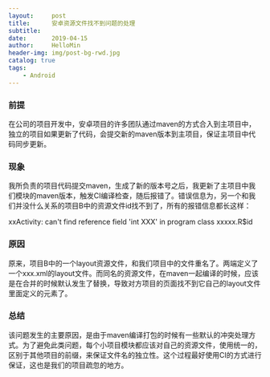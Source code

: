 ```yaml
---
layout:     post
title:      安卓资源文件找不到问题的处理
subtitle:   
date:       2019-04-15
author:     HelloMin
header-img: img/post-bg-rwd.jpg
catalog: true
tags:
    - Android
---
```

### 前提

在公司的项目开发中，安卓项目的许多团队通过maven的方式合入到主项目中，独立的项目如果更新了代码，会提交新的maven版本到主项目，保证主项目中代码同步更新。

### 现象

我所负责的项目代码提交maven，生成了新的版本号之后，我更新了主项目中我们模块的maven版本，触发CI编译检查，随后报错了。错误信息为，另一个和我们并没什么关系的项目B中的资源文件id找不到了，所有的报错信息都长这样：

xxActivity: can't find reference field 'int XXX' in program class xxxxx.R$id

### 原因
原来，项目B中的一个layout资源文件，和我们项目中的文件重名了。两端定义了一个xxx.xml的layout文件。而同名的资源文件，在maven一起编译的时候，应该是在合并的时候默认发生了替换，导致对方项目的页面找不到它自己的layout文件里面定义的元素了。

### 总结
该问题发生的主要原因，是由于maven编译打包的时候有一些默认的冲突处理方式。为了避免此类问题，每个小项目模块都应该对自己的资源文件，使用统一的，区别于其他项目的前缀，来保证文件名的独立性。这个过程最好使用CI的方式进行保证，这也是我们的项目疏忽的地方。
